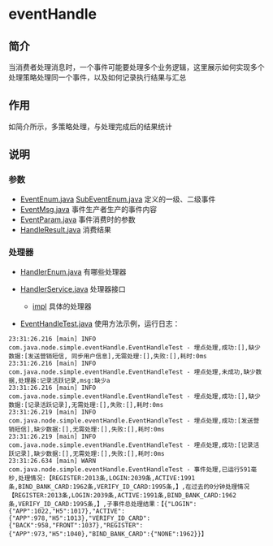 eventHandle
===========

## 简介

当消费者处理消息时，一个事件可能要处理多个业务逻辑，这里展示如何实现多个处理策略处理同一个事件，以及如何记录执行结果与汇总

## 作用

如简介所示，多策略处理，与处理完成后的结果统计

## 说明

### 参数

- [EventEnum.java](dto%2FEventEnum.java) [SubEventEnum.java](dto%2FSubEventEnum.java) 定义的一级、二级事件
- [EventMsg.java](dto%2FEventMsg.java) 事件生产者生产的事件内容
- [EventParam.java](dto%2FEventParam.java) 事件消费时的参数
- [HandleResult.java](dto%2FHandleResult.java) 消费结果

### 处理器

- [HandlerEnum.java](handlerSerivce%2FHandlerEnum.java)  有哪些处理器
- [HandlerService.java](handlerSerivce%2FHandlerService.java) 处理器接口

  - [impl](handlerSerivce%2Fimpl) 具体的处理器
- [EventHandleTest.java](EventHandleTest.java) 使用方法示例，运行日志：

```
23:31:26.216 [main] INFO com.java.node.simple.eventHandle.EventHandleTest - 埋点处理,成功:[],缺少数据:[发送营销短信, 同步用户信息],无需处理:[],失败:[],耗时:0ms
23:31:26.216 [main] INFO com.java.node.simple.eventHandle.EventHandleTest - 埋点处理,未成功,缺少数据,处理器:记录活跃记录,msg:缺少a
23:31:26.216 [main] INFO com.java.node.simple.eventHandle.EventHandleTest - 埋点处理,成功:[],缺少数据:[记录活跃记录],无需处理:[],失败:[],耗时:0ms
23:31:26.219 [main] INFO com.java.node.simple.eventHandle.EventHandleTest - 埋点处理,成功:[发送营销短信],缺少数据:[],无需处理:[],失败:[],耗时:0ms
23:31:26.219 [main] INFO com.java.node.simple.eventHandle.EventHandleTest - 埋点处理,成功:[记录活跃记录],缺少数据:[],无需处理:[],失败:[],耗时:0ms
23:31:26.634 [main] WARN com.java.node.simple.eventHandle.EventHandleTest - 事件处理,已运行591毫秒,处理情况:【REGISTER:2013条,LOGIN:2039条,ACTIVE:1991条,BIND_BANK_CARD:1962条,VERIFY_ID_CARD:1995条,】,在过去的0分钟处理情况【REGISTER:2013条,LOGIN:2039条,ACTIVE:1991条,BIND_BANK_CARD:1962条,VERIFY_ID_CARD:1995条,】,子事件总处理结果：【{"LOGIN":{"APP":1022,"H5":1017},"ACTIVE":{"APP":978,"H5":1013},"VERIFY_ID_CARD":{"BACK":958,"FRONT":1037},"REGISTER":{"APP":973,"H5":1040},"BIND_BANK_CARD":{"NONE":1962}}】
```
